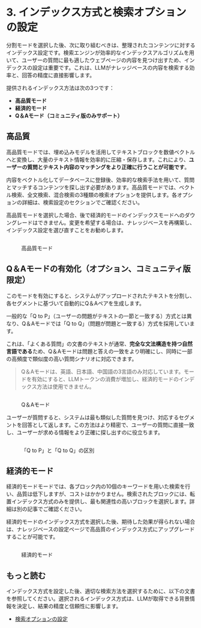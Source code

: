 # 3. インデックス方式と検索オプションの設定

分割モードを選択した後、次に取り組むべきは、整理されたコンテンツに対するインデックス設定です。検索エンジンが効率的なインデックスアルゴリズムを用いて、ユーザーの質問に最も適したウェブページの内容を見つけ出すため、インデックスの設定は重要です。これは、LLMがナレッジベースの内容を検索する効率と、回答の精度に直接影響します。

提供されるインデックス方法は次の3つです：

* **高品質モード**
* **経済的モード**
* **Q＆Aモード（コミュニティ版のみサポート）**

## 高品質

高品質モードでは、埋め込みモデルを活用してテキストブロックを数値ベクトルへと変換し、大量のテキスト情報を効率的に圧縮・保存します。これにより、**ユーザーの質問とテキスト内容のマッチングをより正確に行うことが可能です**。

内容をベクトル化してデータベースに登録後、効率的な検索手法を用いて、質問とマッチするコンテンツを探し出す必要があります。高品質モードでは、ベクトル検索、全文検索、混合検索の3種類の検索オプションを提供します。各オプションの詳細は、検索設定のセクションでご確認ください。

高品質モードを選択した場合、後で経済的モードのインデックスモードへのダウングレードはできません。変更を希望する場合は、ナレッジベースを再構築し、インデックス設定を選び直すことをお勧めします。

<figure><img src="https://assets-docs.dify.ai/2024/12/51442c8fcd05479616a3dd8279a4853a.png" alt=""><figcaption><p>高品質モード</p></figcaption></figure>

## Q＆Aモードの有効化（オプション、コミュニティ版限定）

このモードを有効にすると、システムがアップロードされたテキストを分割し、各セグメントに基づいて自動的にQ＆Aペアを生成します。

一般的な「Q to P」（ユーザーの問題がテキストの一節と一致する）方式とは異なり、Q＆Aモードでは「Q to Q」（問題が問題と一致する）方式を採用しています。

これは、「よくある質問」の文書のテキストが通常、**完全な文法構造を持つ自然言語である**ため、Q＆Aモードは問題と答えの一致をより明確にし、同時に一部の高頻度で類似度の高い質問シナリオに対応できます。

> Q＆Aモードは、英語、日本語、中国語の3言語のみ対応しています。モードを有効にすると、LLMトークンの消費が増加し、経済的モードのインデックス方法は使用できません。

<figure><img src="https://assets-docs.dify.ai/2024/12/70960a237d4f5eaed2dbf46a2cca2bf7.png" alt=""><figcaption><p>Q＆Aモード</p></figcaption></figure>

ユーザーが質問すると、システムは最も類似した質問を見つけ、対応するセグメントを回答として返します。この方法はより精密で、ユーザーの質問に直接一致し、ユーザーが求める情報をより正確に探し出すのに役立ちます。

<figure><img src="https://assets-docs.dify.ai/2024/12/8745ccabff56290eae329a9d3592f745.png" alt=""><figcaption><p>「Q to P」と「Q to Q」の区別</p></figcaption></figure>

## 経済的モード

経済的モードモードでは、各ブロック内の10個のキーワードを用いた検索を行い、品質は低下しますが、コストはかかりません。検索されたブロックには、転置インデックス方式のみを提供し、最も関連性の高いブロックを選択します。詳細は別の記事でご確認ください。

経済的モードのインデックス方式を選択した後、期待した効果が得られない場合は、ナレッジベースの設定ページで高品質のインデックス方式にアップグレードすることが可能です。

<figure><img src="https://assets-docs.dify.ai/2024/12/3b86e6b484da39452c164cb6372a7242.png" alt=""><figcaption><p>経済的モード</p></figcaption></figure>

## もっと読む

インデックス方式を設定した後、適切な検索方法を選択するために、以下の文書を参照してください。選択されるインデックス方式は、LLMが取得できる背景情報を決定し、結果の精度と信頼性に影響します。

* [検索オプションの設定](broken-reference)
